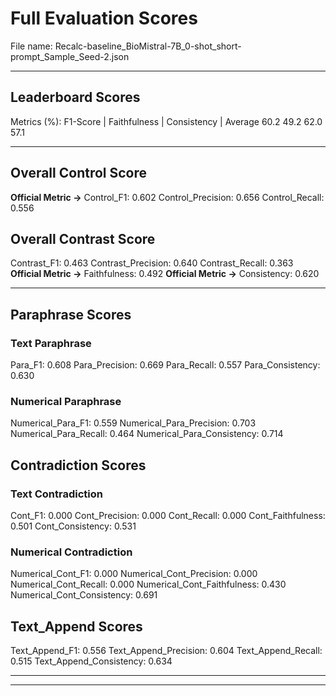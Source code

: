 # Full Evaluation Scores

File name: Recalc-baseline_BioMistral-7B_0-shot_short-prompt_Sample_Seed-2.json


---

## Leaderboard Scores

Metrics (%): F1-Score | Faithfulness | Consistency | Average
                60.2        49.2          62.0        57.1

---

## Overall Control Score

**Official Metric ->** Control_F1: 0.602
Control_Precision: 0.656
Control_Recall: 0.556

## Overall Contrast Score

Contrast_F1: 0.463
Contrast_Precision: 0.640
Contrast_Recall: 0.363
**Official Metric ->** Faithfulness: 0.492
**Official Metric ->** Consistency: 0.620

---


## Paraphrase Scores


### Text Paraphrase

Para_F1: 0.608
Para_Precision: 0.669
Para_Recall: 0.557
Para_Consistency: 0.630


### Numerical Paraphrase

Numerical_Para_F1: 0.559
Numerical_Para_Precision: 0.703
Numerical_Para_Recall: 0.464
Numerical_Para_Consistency: 0.714


## Contradiction Scores


### Text Contradiction

Cont_F1: 0.000
Cont_Precision: 0.000
Cont_Recall: 0.000
Cont_Faithfulness: 0.501
Cont_Consistency: 0.531


### Numerical Contradiction

Numerical_Cont_F1: 0.000
Numerical_Cont_Precision: 0.000
Numerical_Cont_Recall: 0.000
Numerical_Cont_Faithfulness: 0.430
Numerical_Cont_Consistency: 0.691


## Text_Append Scores

Text_Append_F1: 0.556
Text_Append_Precision: 0.604
Text_Append_Recall: 0.515
Text_Append_Consistency: 0.634

---


---

